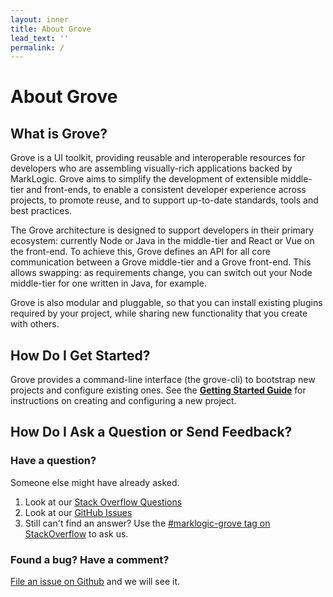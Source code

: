 ```yaml
---
layout: inner
title: About Grove
lead_text: ''
permalink: /
---
```


# About Grove

## What is Grove?

Grove is a UI toolkit, providing reusable and interoperable resources for developers who are assembling visually-rich applications backed by MarkLogic. Grove aims to simplify the development of extensible middle-tier and front-ends, to enable a consistent developer experience across projects, to promote reuse, and to support up-to-date standards, tools and best practices.

The Grove architecture is designed to support developers in their primary ecosystem: currently Node or Java in the middle-tier and React or Vue on the front-end. To achieve this, Grove defines an API for all core communication between a Grove middle-tier and a Grove front-end. This allows swapping: as requirements change, you can switch out your Node middle-tier for one written in Java, for example. 

Grove is also modular and pluggable, so that you can install existing plugins required by your project, while sharing new functionality that you create with others.

## How Do I Get Started?

Grove provides a command-line interface (the grove-cli) to bootstrap new projects and configure existing ones. See the **[Getting Started Guide](/grove/guides/getting-started/)** for instructions on creating and configuring a new project.

## How Do I Ask a Question or Send Feedback?

### Have a question?

Someone else might have already asked.

1. Look at our [Stack Overflow Questions](https://stackoverflow.com/questions/tagged/marklogic-grove)
2. Look at our [GitHub Issues](https://github.com/marklogic-community/grove/issues)
3. Still can't find an answer? Use the [#marklogic-grove tag on StackOverflow](https://stackoverflow.com/questions/ask?tags=marklogic-grove,marklogic) to ask us.

### Found a bug? Have a comment?
[File an issue on Github](https://github.com/marklogic-community/grove/issues/new) and we will see it.
